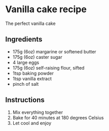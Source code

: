 # Vanilla cake recipe
The perfect vanilla cake

## Ingredients
- 175g (6oz) margarine or softened butter
- 175g (6oz) caster sugar
- 4 large eggs
- 175g (6oz) self-raising flour, sifted
- 1tsp baking powder
- 1tsp vanilla extract
- pinch of salt

## Instructions

1. Mix everything together
2. Bake for 40 minutes at 180 degrees Celsius
3. Let cool and enjoy